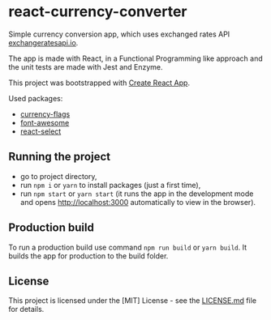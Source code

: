 # react-currency-converter
Simple currency conversion app, which uses exchanged rates API [exchangeratesapi.io](https://exchangeratesapi.io/).

The app is made with React, in a Functional Programming like approach and the unit tests are made with Jest and Enzyme.

This project was bootstrapped with [Create React App](https://github.com/facebook/create-react-app).

Used packages:
- [currency-flags](https://github.com/transferwise/currency-flags)
- [font-awesome](https://github.com/FortAwesome/Font-Awesome)
- [react-select](https://github.com/JedWatson/react-select)


## Running the project

- go to project directory,
- run `npm i` or `yarn` to install packages (just a first time),
- run `npm start` or `yarn start` (it runs the app in the development mode and opens [http://localhost:3000](http://localhost:3000) automatically to view in the browser).


## Production build

To run a production build use command `npm run build` or `yarn build`. It builds the app for production to the build folder.


## License

This project is licensed under the [MIT] License - see the [LICENSE.md](LICENSE) file for details.